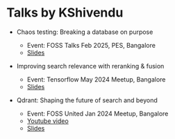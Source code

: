# Talks by KShivendu

- Chaos testing: Breaking a database on purpose
  - Event: FOSS Talks Feb 2025, PES, Bangalore
  - [Slides](/chaos-testing)

- Improving search relevance with reranking & fusion
  - Event: Tensorflow May 2024 Meetup, Bangalore
  - [Slides](/reranking-fusion)

- Qdrant: Shaping the future of search and beyond
  - Event: FOSS United Jan 2024 Meetup, Bangalore
  - [Youtube video](https://youtu.be/dGO_Kxo_x6o)
  - [Slides](/qdrant)
